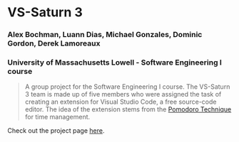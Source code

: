 # VS-Saturn 3

### Alex Bochman, Luann Dias, Michael Gonzales, Dominic Gordon, Derek Lamoreaux <br>
### University of Massachusetts Lowell - Software Engineering I course

> A group project for the Software Engineering I course. The VS-Saturn 3 team is made up of five members who were assigned the task of creating an extension for Visual Studio Code, a free source-code editor. The idea of the extension stems from the [Pomodoro Technique](https://www.youtube.com/watch?v=VFW3Ld7JO0w&ab_channel=CirilloCompany) for time management. <br>

Check out the project page [here](https://alexbochman.github.io/SWENG_Project/VS-Saturn-3.html#).


